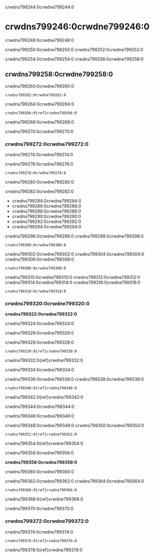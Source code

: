 crwdns799244:0crwdne799244:0

# crwdns799246:0crwdne799246:0

crwdns799248:0crwdne799248:0

crwdns799250:0crwdne799250:0 crwdns799252:0crwdne799252:0

crwdns799254:0crwdne799254:0 crwdns799256:0crwdne799256:0

## crwdns799258:0crwdne799258:0

crwdns799260:0crwdne799260:0

```
crwdns799262:0crwdne799262:0
```

crwdns799264:0crwdne799264:0

```
crwdns799266:0{ref}crwdne799266:0

```

crwdns799268:0crwdne799268:0

crwdns799270:0crwdne799270:0

### crwdns799272:0crwdne799272:0

crwdns799274:0crwdne799274:0

crwdns799276:0crwdne799276:0

```
crwdns799278:0crwdne799278:0
```

crwdns799280:0crwdne799280:0

crwdns799282:0crwdne799282:0

- crwdns799284:0crwdne799284:0
- crwdns799286:0crwdne799286:0
- crwdns799288:0crwdne799288:0
- crwdns799290:0crwdne799290:0
- crwdns799292:0crwdne799292:0
- crwdns799294:0crwdne799294:0

crwdns799296:0crwdne799296:0 crwdns799298:0crwdne799298:0

```
crwdns799300:0crwdne799300:0
```

crwdns799302:0crwdne799302:0 crwdns799304:0crwdne799304:0 crwdns799306:0crwdne799306:0

```
crwdns799308:0crwdne799308:0
```

crwdns799310:0crwdne799310:0 crwdns799312:0crwdne799312:0 crwdns799314:0crwdne799314:0 crwdns799316:0crwdne799316:0

```
crwdns799318:0crwdne799318:0
```

### crwdns799320:0crwdne799320:0

**crwdns799322:0crwdne799322:0**

crwdns799324:0crwdne799324:0

crwdns799326:0crwdne799326:0

crwdns799328:0crwdne799328:0

```
crwdns799330:0{ref}crwdne799330:0
```

crwdns799332:0{ref}crwdne799332:0

crwdns799334:0crwdne799334:0

crwdns799336:0crwdne799336:0 crwdns799338:0crwdne799338:0

```
crwdns799340:0{ref}crwdne799340:0
```

crwdns799342:0{ref}crwdne799342:0

crwdns799344:0crwdne799344:0

crwdns799346:0crwdne799346:0

crwdns799348:0crwdne799348:0 crwdns799350:0crwdne799350:0

```
crwdns799352:0{ref}crwdne799352:0
```

crwdns799354:0{ref}crwdne799354:0

crwdns799356:0crwdne799356:0

**crwdns799358:0crwdne799358:0**

crwdns799360:0crwdne799360:0

crwdns799362:0crwdne799362:0 crwdns799364:0crwdne799364:0

```
crwdns799366:0{ref}crwdne799366:0
```

crwdns799368:0{ref}crwdne799368:0

crwdns799370:0crwdne799370:0

### crwdns799372:0crwdne799372:0

crwdns799374:0crwdne799374:0

```
crwdns799376:0{ref}crwdne799376:0
```

crwdns799378:0{ref}crwdne799378:0
